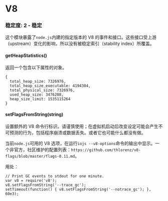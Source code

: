# V8

### 稳定度: 2 - 稳定

这个模块暴露了`node.js`内建的指定版本的 V8 的事件和接口。这些接口受上游（upstream）变化的影响，所以没有被稳定索引（stability index）所覆盖。

#### getHeapStatistics()

返回一个包含以下属性的对象。

```
{
  total_heap_size: 7326976,
  total_heap_size_executable: 4194304,
  total_physical_size: 7326976,
  used_heap_size: 3476208,
  heap_size_limit: 1535115264
} 
```

#### setFlagsFromString(string)

设置额外的 V8 命令行标识。请谨慎使用；在虚拟机启动后改变设定可能会产生不可预测的行为，包括程序崩溃或数据丢失。或者它也可能什么都没有做。

当前`node.js`可用的 V8 选项，在运行`iojs --v8-options`命令的输出中显示。一个非官方，社区维护的配置列表：`https://github.com/thlorenz/v8-flags/blob/master/flags-0.11.md`。

用处：

```
// Print GC events to stdout for one minute.
var v8 = require('v8');
v8.setFlagsFromString('--trace_gc');
setTimeout(function() { v8.setFlagsFromString('--notrace_gc'); }, 60e3); 
```